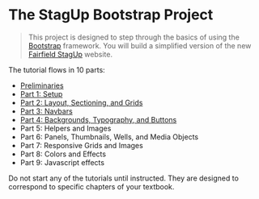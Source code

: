 # The StagUp Bootstrap Project
>This project is designed to step through the basics of using the [Bootstrap](http://getbootstrap.com) framework. You will build a simplified version of the new [Fairfield StagUp](http://fairfieldstagup.org) website.

The tutorial flows in 10 parts:
* [Preliminaries](Preliminaries.md)
* [Part 1: Setup](Part1.md)
* [Part 2: Layout, Sectioning, and Grids](Part2.md)
* [Part 3: Navbars](Part3.md)
* [Part 4: Backgrounds, Typography, and Buttons](Part4.md)
* Part 5: Helpers and Images
* Part 6: Panels, Thumbnails, Wells, and Media Objects
* Part 7: Responsive Grids and Images
* Part 8: Colors and Effects
* Part 9: Javascript effects

Do not start any of the tutorials until instructed. They are designed to correspond to specific chapters of your textbook.
